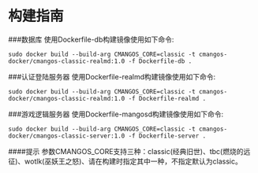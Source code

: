 构建指南
========================================
###数据库
使用Dockerfile-db构建镜像使用如下命令:
```shell
sudo docker build --build-arg CMANGOS_CORE=classic -t cmangos-docker/cmangos-classic-realmd:1.0 -f Dockerfile-db .
```
###认证登陆服务器
使用Dockerfile-realmd构建镜像使用如下命令:
```shell
sudo docker build --build-arg CMANGOS_CORE=classic -t cmangos-docker/cmangos-classic-realmd:1.0 -f Dockerfile-realmd .
```
###游戏逻辑服务器
使用Dockerfile-mangosd构建镜像使用如下命令:
```shell
sudo docker build --build-arg CMANGOS_CORE=classic -t cmangos-docker/cmangos-classic-server:1.0 -f Dockerfile-server .
```
####提示
参数CMANGOS_CORE支持三种：classic(经典旧世)、tbc(燃烧的远征)、wotlk(巫妖王之怒)、请在构建时指定其中一种，不指定默认为classic。